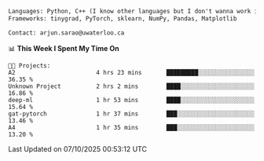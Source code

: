 ```txt
Languages: Python, C++ (I know other languages but I don't wanna work in em)
Frameworks: tinygrad, PyTorch, sklearn, NumPy, Pandas, Matplotlib

Contact: arjun.sarao@uwaterloo.ca
```

<!--START_SECTION:waka-->
📊 **This Week I Spent My Time On** 

```text
🐱‍💻 Projects: 
A2                       4 hrs 23 mins       █████████░░░░░░░░░░░░░░░░   36.35 % 
Unknown Project          2 hrs 2 mins        ████░░░░░░░░░░░░░░░░░░░░░   16.86 % 
deep-ml                  1 hr 53 mins        ████░░░░░░░░░░░░░░░░░░░░░   15.64 % 
gat-pytorch              1 hr 37 mins        ███░░░░░░░░░░░░░░░░░░░░░░   13.46 % 
A4                       1 hr 35 mins        ███░░░░░░░░░░░░░░░░░░░░░░   13.20 % 
```


 Last Updated on 07/10/2025 00:53:12 UTC
<!--END_SECTION:waka-->
